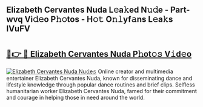 ## Elizabeth Cervantes Nuda L𝚎a𝚔ed N𝚞𝚍e - Part-wvq Vi𝚍𝚎o P𝚑𝚘tos - H𝚘𝚝 O𝚗𝚕yf𝚊ns L𝚎a𝚔s IVuFV

# <h2><a href="http://kf19q23.oniu.top/?m=Elizabeth+Cervantes+Nuda">🔗👉 🔴 Elizabeth Cervantes Nuda P𝚑ot𝚘𝚜 V𝚒d𝚎o</a></h2>

[![Elizabeth Cervantes Nuda Nu𝚍e𝚜](https://i.imgur.com/0qMVB7G.gif)](http://kf19q23.oniu.top/?m=Elizabeth+Cervantes+Nuda)
Online creator and multimedia entertainer Elizabeth Cervantes Nuda, known for disseminating dance and lifestyle knowledge through popular dance routines and brief clips. Selfless humanitarian worker Elizabeth Cervantes Nuda, famed for their commitment and courage in helping those in need around the world.  
